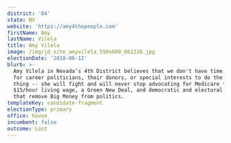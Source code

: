 ```yaml
---
district: '04'
state: NV
website: 'https://amy4thepeople.com'
firstName: Amy
lastName: Vilela
title: Amy Vilela
image: /img/jd_site_amyvilela_550x600_061218.jpg
electionDate: '2018-06-12'
blurb: >-
  Amy Vilela in Nevada’s 4th District believes that we don't have time to wait
  for career politicians, their donors, or special interests to do the right
  thing -- she will fight and will never stop advocating for Medicare for All, a
  $15/hour living wage, a Green New Deal, and democratic and electoral reforms
  that remove Big Money from politics.
templateKey: candidate-fragment
electionType: primary
office: house
incumbent: false
outcome: Lost
---
```

